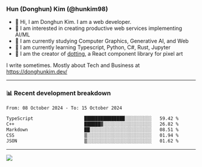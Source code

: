 ### Hun (Donghun) Kim (@hunkim98)

- 👋 Hi, I am Donghun Kim. I am a web developer. 
- 🤔 I am interested in creating productive web services implementing AI/ML
- 🔭 I am currently studying Computer Graphics, Generative AI, and Web 
- 🌱 I am currently learning Typescript, Python, C#, Rust, Jupyter
- 🎨 I am the creator of [dotting](https://github.com/hunkim98/dotting), a React component library for pixel art

I write sometimes. Mostly about Tech and Business at https://donghunkim.dev/

---
### 📊 Recent development breakdown
<!--START_SECTION:waka-->

```txt
From: 08 October 2024 - To: 15 October 2024

TypeScript                   ███████████████░░░░░░░░░░   59.42 %
C++                          ██████▓░░░░░░░░░░░░░░░░░░   26.82 %
Markdown                     ██░░░░░░░░░░░░░░░░░░░░░░░   08.51 %
CSS                          ▒░░░░░░░░░░░░░░░░░░░░░░░░   01.94 %
JSON                         ▒░░░░░░░░░░░░░░░░░░░░░░░░   01.62 %
```

<!--END_SECTION:waka-->
---

<!-- <div align='center'> -->
  <img align="center" src="https://github-readme-stats.vercel.app/api?username=hunkim98&theme=dark&show_icons=true"/>
<!-- </div> -->
<!--
**hunkim98/hunkim98** is a ✨ _special_ ✨ repository because its `README.md` (this file) appears on your GitHub profile.

Here are some ideas to get you started:

- 🔭 I’m currently working on ...
- 🌱 I’m currently learning ...
- 👯 I’m looking to collaborate on ...
- 🤔 I’m looking for help with ...
- 💬 Ask me about ...
- 📫 How to reach me: ...
- 😄 Pronouns: ...
- ⚡ Fun fact: ...
-->
